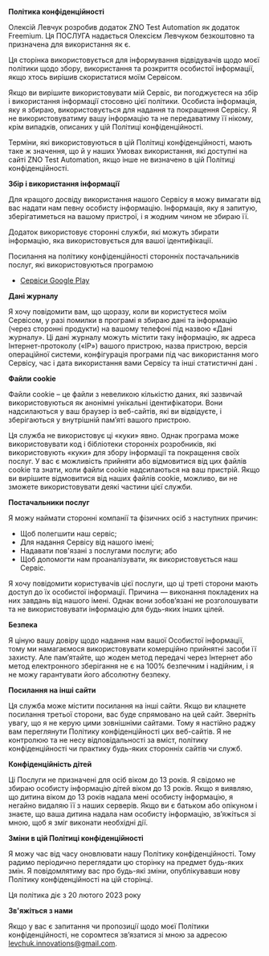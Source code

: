 **Політика конфіденційності**

Олексій Левчук розробив додаток ZNO Test Automation як додаток Freemium. Ця ПОСЛУГА надається Олексієм Левчуком безкоштовно та призначена для використання як є.

Ця сторінка використовується для інформування відвідувачів щодо моєї політики щодо збору, використання та розкриття особистої інформації, якщо хтось вирішив скористатися моїм Сервісом.

Якщо ви вирішите використовувати мій Сервіс, ви погоджуєтеся на збір і використання інформації стосовно цієї політики. Особиста інформація, яку я збираю, використовується для надання та покращення Сервісу. Я не використовуватиму вашу інформацію та не передаватиму її нікому, крім випадків, описаних у цій Політиці конфіденційності.

Терміни, які використовуються в цій Політиці конфіденційності, мають таке ж значення, що й у наших Умовах використання, які доступні на сайті ZNO Test Automation, якщо інше не визначено в цій Політиці конфіденційності.

**Збір і використання інформації**

Для кращого досвіду використання нашого Сервісу я можу вимагати від вас надати нам певну особисту інформацію. Інформація, яку я запитую, зберігатиметься на вашому пристрої, і я жодним чином не збираю її.

Додаток використовує сторонні служби, які можуть збирати інформацію, яка використовується для вашої ідентифікації.

Посилання на політику конфіденційності сторонніх постачальників послуг, які використовуються програмою

* [Сервіси Google Play](https://www.google.com/policies/privacy/)

**Дані журналу**

Я хочу повідомити вам, що щоразу, коли ви користуєтеся моїм Сервісом, у разі помилки в програмі я збираю дані та інформацію (через сторонні продукти) на вашому телефоні під назвою «Дані журналу». Ці дані журналу можуть містити таку інформацію, як адреса Інтернет-протоколу («IP») вашого пристрою, назва пристрою, версія операційної системи, конфігурація програми під час використання мого Сервісу, час і дата використання вами Сервісу та інші статистичні дані .

**Файли cookie**

Файли cookie – це файли з невеликою кількістю даних, які зазвичай використовуються як анонімні унікальні ідентифікатори. Вони надсилаються у ваш браузер із веб-сайтів, які ви відвідуєте, і зберігаються у внутрішній пам’яті вашого пристрою.

Ця служба не використовує ці «куки» явно. Однак програма може використовувати код і бібліотеки сторонніх розробників, які використовують «куки» для збору інформації та покращення своїх послуг. У вас є можливість прийняти або відмовитися від цих файлів cookie та знати, коли файли cookie надсилаються на ваш пристрій. Якщо ви вирішите відмовитися від наших файлів cookie, можливо, ви не зможете використовувати деякі частини цієї служби.

**Постачальники послуг**

Я можу наймати сторонні компанії та фізичних осіб з наступних причин:

* Щоб полегшити наш сервіс;
* Для надання Сервісу від нашого імені;
* Надавати пов'язані з послугами послуги; або
* Щоб допомогти нам проаналізувати, як використовується наш Сервіс.

Я хочу повідомити користувачів цієї послуги, що ці треті сторони мають доступ до їх особистої інформації. Причина — виконання покладених на них завдань від нашого імені. Однак вони зобов’язані не розголошувати та не використовувати інформацію для будь-яких інших цілей.

**Безпека**

Я ціную вашу довіру щодо надання нам вашої Особистої інформації, тому ми намагаємося використовувати комерційно прийнятні засоби її захисту. Але пам’ятайте, що жоден метод передачі через Інтернет або метод електронного зберігання не є на 100% безпечним і надійним, і я не можу гарантувати його абсолютну безпеку.

**Посилання на інші сайти**

Ця служба може містити посилання на інші сайти. Якщо ви клацнете посилання третьої сторони, вас буде спрямовано на цей сайт. Зверніть увагу, що я не керую цими зовнішніми сайтами. Тому я настійно раджу вам переглянути Політику конфіденційності цих веб-сайтів. Я не контролюю та не несу відповідальності за вміст, політику конфіденційності чи практику будь-яких сторонніх сайтів чи служб.

**Конфіденційність дітей**

Ці Послуги не призначені для осіб віком до 13 років. Я свідомо не збираю особисту інформацію дітей віком до 13 років. Якщо я виявляю, що дитина віком до 13 років надала мені особисту інформацію, я негайно видаляю її з наших серверів. Якщо ви є батьком або опікуном і знаєте, що ваша дитина надала нам особисту інформацію, зв’яжіться зі мною, щоб я зміг виконати необхідні дії.

**Зміни в цій Політиці конфіденційності**

Я можу час від часу оновлювати нашу Політику конфіденційності. Тому радимо періодично переглядати цю сторінку на предмет будь-яких змін. Я повідомлятиму вас про будь-які зміни, опублікувавши нову Політику конфіденційності на цій сторінці.

Ця політика діє з 20 лютого 2023 року

**Зв'яжіться з нами**

Якщо у вас є запитання чи пропозиції щодо моєї Політики конфіденційності, не соромтеся зв’язатися зі мною за адресою levchuk.innovations@gmail.com.
